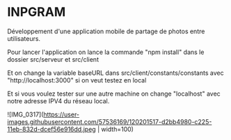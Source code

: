 
# INPGRAM
Développement d'une application  mobile de partage de photos entre utilisateurs.


Pour lancer l'application on lance la commande "npm install" dans le dossier src/serveur et src/client

Et on change la variable baseURL dans src/client/constants/constants avec "http://localhost:3000" si on veut testez en local

Et si vous voulez tester sur une autre machine on change "localhost" avec notre adresse IPV4 du réseau local.

![IMG_0317](https://user-images.githubusercontent.com/57536169/120201517-d2bb4980-c225-11eb-832d-dcef56e916dd.jpeg | width=100)
